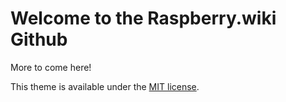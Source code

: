 # Welcome to the Raspberry.wiki Github
More to come here!


This theme is available under the [MIT license](https://github.com/onweru/compose/blob/master/LICENSE.md).
